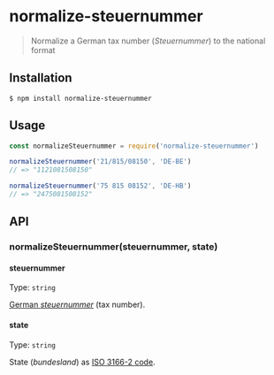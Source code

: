 # normalize-steuernummer

> Normalize a German tax number (*Steuernummer*) to the national format

## Installation

```console
$ npm install normalize-steuernummer
```

## Usage

```js
const normalizeSteuernummer = require('normalize-steuernummer')

normalizeSteuernummer('21/815/08150', 'DE-BE')
// => "1121081508150"

normalizeSteuernummer('75 815 08152', 'DE-HB')
// => "2475081508152"
```

## API

### normalizeSteuernummer(steuernummer, state)

#### steuernummer

Type: `string`

[German *steuernummer*](https://de.wikipedia.org/wiki/Steuernummer#Deutschland) (tax number).

#### state

Type: `string`

State (*bundesland*) as [ISO 3166-2 code](https://en.wikipedia.org/wiki/ISO_3166-2:DE).
